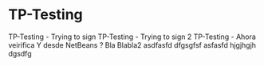# TP-Testing
TP-Testing - Trying to sign
TP-Testing - Trying to sign 2
TP-Testing - Ahora veirifica
Y desde NetBeans ?
Bla
Blabla2
asdfasfd
dfgsgfsf
asfasfd
hjgjhgjh
dgsdfg

